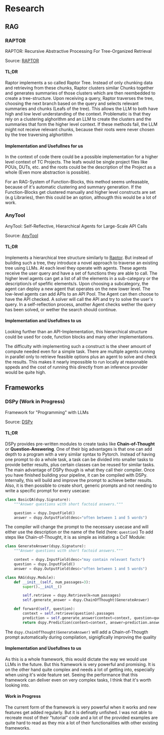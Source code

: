 # Research

## RAG

### RAPTOR
RAPTOR: Recursive Abstractive Processing For Tree-Organized Retrieval

Source: [RAPTOR](https://arxiv.org/pdf/2401.18059.pdf)

#### TL;DR
Raptor implements a so called Raptor Tree. Instead of only chunking data and retrieving from these chunks, Raptor clusters similar Chunks together and generates summaries of those clusters which are then reembedded to create a tree-structure. Upon receiving a query, Raptor traverses the tree, choosing the next branch based on the query and selects relevant summaries and chunks (Leafs of the tree). This allows the LLM to both have high and low level understanding of the context. Problematic is that they rely on a clustering alghorithm and an LLM to create the clusters and the summaries that form the higher level context. If these methods fail, the LLM might not receive relevant chunks, because their roots were never chosen by the tree traversing alghortithm

#### Implementation and Usefullnes for us
In the context of code there could be a possible implementation for a higher level context of TC Projects. The leafs would be single project files like POUs, DUTs, etc. and the roots could be the description of the Project as a whole (Even more abstraction is possible). 

For an RAG-System of Function-Blocks, this method seems unfeasable, because of it's automatic clustering and summary generation. If the Function-Blocks get clustered manually and higher level constructs are set (e.g Libraries), then this could be an option, althougth this would be a lot of work. 

### AnyTool
AnyTool: Self-Reflective, Hierarchical Agents for Large-Scale API Calls

Source: [AnyTool](https://arxiv.org/pdf/2402.04253.pdf)

#### TL;DR
Implements a hierarchical tree structure similarly to [Raptor](#raptor). But instead of building such a tree, they introduce a novel approach to traverse an existing tree using LLMs. At each level they operate with agents. These agents receive the user query and have a set of functions they are able to call. The higher level agents can get a list of all the elements in a sub-category or the description/s of spefific elements/s. Upon choosing a subcategory, the agent can deploy a new agent that operates on the new lower level. The low-level agents can add APIs to an API Pool. The Agent can then choose to have the API checked. A solver will call the API and try to solve the user's query. In a self-reflection process, another Agent checks wether the query has been solved, or wether the search should continue.

#### Implementation and Usefullnes to us
Looking further than an API-Implementation, this hierarchical structure could be used for code, function blocks and many other implementations.

The difficulty with implementing such a construct is the sheer amount of compute needed even for a simple task. There are multiple agents running in parallel only to retrieve feasible options plus an agent to solve and check the results. This makes it nearly impossible to run locally at reasonable sppeds and the cost of running this directly from an inference provider would be quite high.

## Frameworks

### DSPy (Work in Progress)
Framework for "Programming" with LLMs

Source: [DSPy](https://dspy-docs.vercel.app/)

#### TL;DR
DSPy provides pre-written modules to create tasks like **Chain-of-Thought** or **Question-Answering**. One of their big advantages is that one can add depth to a program with a very similar syntax to Pytorch. Instead of having one prompt to do a whole task, a task can be divided into smaller tasks to provide better results, plus certain classes can be reused for similar tasks. The main advantage of DSPy though is what they call their compiler. Once you have finished building your pipeline, it can be compiled with DSPy. Internally, this will build and improve the prompt to achieve better results. Also, it is then possible to create short, generic prompts and not needing to write a specific prompt for every usecase:
```python
class BasicQA(dspy.Signature):
    """Answer questions with short factoid answers."""

    question = dspy.InputField()
    answer = dspy.OutputField(desc="often between 1 and 5 words")
```
The compiler will change the prompt to the necessary usecase and will either use the description or the name of the field (here: `question`)
To add steps like Chain-of-Thought, it is as simple as initiating a CoT Module:
```python
class GenerateAnswer(dspy.Signature):
    """Answer questions with short factoid answers."""

    context = dspy.InputField(desc="may contain relevant facts")
    question = dspy.InputField()
    answer = dspy.OutputField(desc="often between 1 and 5 words")

class RAG(dspy.Module):
    def __init__(self, num_passages=3):
        super().__init__()

        self.retrieve = dspy.Retrieve(k=num_passages)
        self.generate_answer = dspy.ChainOfThought(GenerateAnswer)

    def forward(self, question):
        context = self.retrieve(question).passages
        prediction = self.generate_answer(context=context, question=question)
        return dspy.Prediction(context=context, answer=prediction.answer)
```
The `dspy.ChainOfThought(GenerateAnswer)` will add a Chain-of-Thougth prompt automatically during compilation, signigfically improving the quality

#### Implementation and Usefullnes to us
As this is a whole framework, this would dictate the way we would use LLMs in the future. But this framework is very powerful and promising. It is on the other hand quite complex and needs a lot of getting into, especially when using it's wide feature set. Seeing the performance that this framework can deliver even on very complex tasks, I think that it's worth looking into.

#### Work in Progress
The current form of the framework is very powerful when it works and new features get added regularly. But it is definatly unfished. I was not able to recreate most of their "tutorial" code and a lot of the provided examples are quite hard to read as they mix a lot of their functionalities with other existing frameworks. 